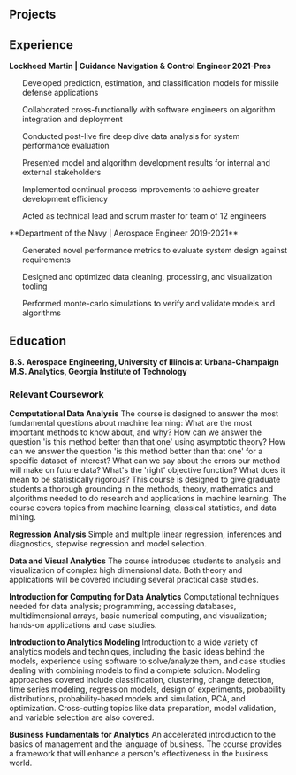 ## Projects

## Experience
**Lockheed Martin | Guidance Navigation & Control Engineer	2021-Pres**<br>
<ul>Developed prediction, estimation, and classification models for missile defense applications</ul>
<ul>Collaborated cross-functionally with software engineers on algorithm integration and deployment</ul>
<ul>Conducted post-live fire deep dive data analysis for system performance evaluation</ul>
<ul>Presented model and algorithm development results for internal and external stakeholders</ul>
<ul>Implemented continual process improvements to achieve greater development efficiency</ul>
<ul>Acted as technical lead and scrum master for team of 12 engineers</ul>
**Department of the Navy | Aerospace Engineer	2019-2021**<br>
<ul>Generated novel performance metrics to evaluate system design against requirements</ul>
<ul>Designed and optimized data cleaning, processing, and visualization tooling</ul>
<ul>Performed monte-carlo simulations to verify and validate models and algorithms</ul>

## Education
**B.S. Aerospace Engineering, University of Illinois at Urbana-Champaign**<br>
**M.S. Analytics, Georgia Institute of Technology**
### Relevant Coursework

**Computational Data Analysis**
The course is designed to answer the most fundamental questions about machine learning: What are the most important methods to know about, and why? How can we answer the question 'is this method better than that one' using asymptotic theory? How can we answer the question 'is this method better than that one' for a specific dataset of interest? What can we say about the errors our method will make on future data? What's the 'right' objective function? What does it mean to be statistically rigorous? This course is designed to give graduate students a thorough grounding in the methods, theory, mathematics and algorithms needed to do research and applications in machine learning. The course covers topics from machine learning, classical statistics, and data mining.

**Regression Analysis**
Simple and multiple linear regression, inferences and diagnostics, stepwise regression and model selection.

**Data and Visual Analytics**
The course introduces students to analysis and visualization of complex high dimensional data. Both theory and applications will be covered including several practical case studies.

**Introduction for Computing for Data Analytics**
Computational techniques needed for data analysis; programming, accessing databases, multidimensional arrays, basic numerical computing, and visualization; hands-on applications and case studies.

**Introduction to Analytics Modeling**
Introduction to a wide variety of analytics models and techniques, including the basic ideas behind the models, experience using software to solve/analyze them, and case studies dealing with combining models to find a complete solution. Modeling approaches covered include classification, clustering, change detection, time series modeling, regression models, design of experiments, probability distributions, probability-based models and simulation, PCA, and optimization. Cross-cutting topics like data preparation, model validation, and variable selection are also covered. 

**Business Fundamentals for Analytics**
An accelerated introduction to the basics of management and the language of business. The course provides a framework that will enhance a person's effectiveness in the business world.
